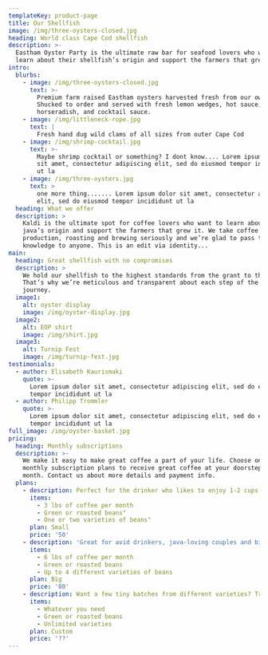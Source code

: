 ```yaml
---
templateKey: product-page
title: Our Shellfish
image: /img/three-oysters-closed.jpg
heading: World class Cape Cod shellfish
description: >-
  Eastham Oyster Party is the ultimate raw bar for seafood lovers who want to
  learn about their shellfish’s origin and support the farmers that grew them. 
intro:
  blurbs:
    - image: /img/three-oysters-closed.jpg
      text: >-
        Premium farm raised Eastham oysters harvested fresh from our own grant.
        Shucked to order and served with fresh lemon wedges, hot sauce,
        horseradish, and cocktail sauce.
    - image: /img/littleneck-rope.jpg
      text: |
        Fresh hand dug wild clams of all sizes from outer Cape Cod
    - image: /img/shrimp-cocktail.jpg
      text: >-
        Maybe shrimp cocktail or something? I dont know.... Lorem ipsum dolor
        sit amet, consectetur adipiscing elit, sed do eiusmod tempor incididunt
        ut la
    - image: /img/three-oysters.jpg
      text: >
        one more thing....... Lorem ipsum dolor sit amet, consectetur adipiscing
        elit, sed do eiusmod tempor incididunt ut la
  heading: What we offer
  description: >
    Kaldi is the ultimate spot for coffee lovers who want to learn about their
    java’s origin and support the farmers that grew it. We take coffee
    production, roasting and brewing seriously and we’re glad to pass that
    knowledge to anyone. This is an edit via identity...
main:
  heading: Great shellfish with no compromises
  description: >
    We hold our shellfish to the highest standards from the grant to the table.
    That’s why we’re meticulous and transparent about each step of the oyster’s
    journey. 
  image1:
    alt: oyster display
    image: /img/oyster-display.jpg
  image2:
    alt: EOP shirt
    image: /img/shirt.jpg
  image3:
    alt: Turnip Fest
    image: /img/turnip-fest.jpg
testimonials:
  - author: Elisabeth Kaurismaki
    quote: >-
      Lorem ipsum dolor sit amet, consectetur adipiscing elit, sed do eiusmod
      tempor incididunt ut la
  - author: Philipp Trommler
    quote: >-
      Lorem ipsum dolor sit amet, consectetur adipiscing elit, sed do eiusmod
      tempor incididunt ut la
full_image: /img/oyster-basket.jpg
pricing:
  heading: Monthly subscriptions
  description: >-
    We make it easy to make great coffee a part of your life. Choose one of our
    monthly subscription plans to receive great coffee at your doorstep each
    month. Contact us about more details and payment info.
  plans:
    - description: Perfect for the drinker who likes to enjoy 1-2 cups per day.
      items:
        - 3 lbs of coffee per month
        - Green or roasted beans"
        - One or two varieties of beans"
      plan: Small
      price: '50'
    - description: 'Great for avid drinkers, java-loving couples and bigger crowds'
      items:
        - 6 lbs of coffee per month
        - Green or roasted beans
        - Up to 4 different varieties of beans
      plan: Big
      price: '80'
    - description: Want a few tiny batches from different varieties? Try our custom plan
      items:
        - Whatever you need
        - Green or roasted beans
        - Unlimited varieties
      plan: Custom
      price: '??'
---
```



